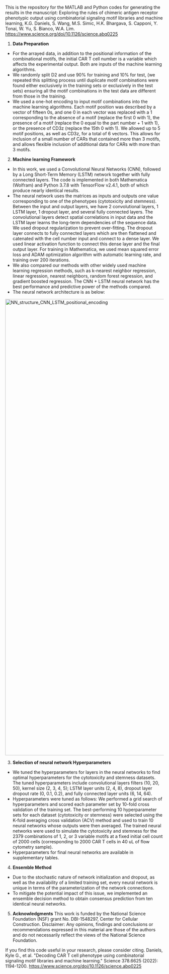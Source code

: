 This is the repository for the MATLAB and Python codes for generating the results in the manuscript: Exploring the rules of chimeric antigen receptor phenotypic output using combinatorial signaling motif libraries and machine learning, K.G. Daniels, S. Wang, M.S. Simic, H.K. Bhargava, S. Capponi, Y. Tonai, W. Yu, S. Bianco, W.A. Lim. https://www.science.org/doi/10.1126/science.abq0225

1. **Data Preparation**

- For the arrayed data, in addition to the positional information of the combinational motifs, the initial CAR T cell number is a variable which affects the experimental output. Both are inputs of the machine learning algorithms. 
- We randomly split D2 and use 90% for training and 10% for test, (we repeated this splitting process until duplicate motif combinations were found either exclusively in the training sets or exclusively in the test sets) ensuring all the motif combinations in the test data are different from those in the training.
- We used a one-hot encoding to input motif combinations into the machine learning algorithms. Each motif position was described by a vector of fifteen 0s, and one 0 in each vector was replaced with a 1 corresponding to the absence of a motif (replace the first 0 with 1), the presence of a motif (replace the 0 equal to the part number + 1 with 1), or the presence of CD3z (replace the 15th 0 with 1). We allowed up to 5 motif positions, as well as CD3z, for a total of 6 vectors. This allows for inclusion of a small number of CARs that contained more than 3 motifs, and allows flexible inclusion of additional data for CARs with more than 3 motifs.

2. **Machine learning Framework**

- In this work, we used a Convolutional Neural Networks (CNN), followed by a Long Short-Term Memory (LSTM) network together with fully connected layers. The code is implemented in both Mathematica (Wolfram) and Python 3.7.8 with TensorFlow v2.4.1, both of which produce nearly identical results. 
- The neural network uses the matrices as inputs and outputs one value corresponding to one of the phenotypes (cytotoxicity and stemness). Between the input and output layers, we have 2 convolutional layers, 1 LSTM layer, 1 dropout layer, and several fully connected layers. The convolutional layers detect spatial correlations in input data and the LSTM layer learns the long-term dependencies of the sequence data. We used dropout regularization to prevent over-fitting. The dropout layer connects to fully connected layers which are then flattened and catenated with the cell number input and connect to a dense layer. We used linear activation function to connect this dense layer and the final output layer. For training in Mathematica, we used mean squared error loss and ADAM optimization algorithm with automatic learning rate, and training over 200 iterations.
- We also compared our methods with other widely used machine learning regression methods, such as k-nearest neighbor regression, linear regression, nearest neighbors, random forest regression, and gradient boosted regression. The CNN + LSTM neural network has the best performance and predictive power of the methods compared.
- The neural network architecture is as below:
<img width="1452" alt="NN_structure_CNN_LSTM_positional_encoding" src="https://user-images.githubusercontent.com/15852893/176556088-407be43a-2f5e-4781-aaad-a93634524a58.png">


3. **Selection of neural network Hyperparameters**
- We tuned the hyperparameters for layers in the neural networks to find optimal hyperparameters for the cytotoxicity and stemness datasets. The tuned hyperparameters include convolutional layers filters (10, 20, 50), kernel size (2, 3, 4, 5); LSTM layer units (2, 4, 8), dropout layer dropout rate (0, 0.1, 0.2), and fully connected layer units (6, 14, 64). 
- Hyperparameters were tuned as follows: We performed a grid search of hyperparameters and scored each parameter set by 10-fold cross validation of the training set. The best-performing 10 hyperparameter sets for each dataset (cytotoxicity or stemness) were selected using the K-fold averaging cross validation (ACV) method and used to train 10 neural networks whose outputs were then averaged. The trained neural networks were used to simulate the cytotoxicity and stemness for the 2379 combinations of 1, 2, or 3 variable motifs at a fixed initial cell count of 2000 cells (corresponding to 2000 CAR T cells in 40 uL of flow cytometry sample).
- Hyperparameters for final neural networks are available in supplementary tables.

4. **Ensemble Method**
- Due to the stochastic nature of network initialization and dropout, as well as the availability of a limited training set, every neural network is unique in terms of the parameterization of the network connections. 
- To mitigate the potential impact of this issue, we implemented an ensemble decision method to obtain consensus prediction from ten identical neural networks.

5. **Acknowledgments**
This work is funded by the National Science Foundation (NSF) grant No. DBI-1548297, Center for Cellular Construction. Disclaimer: Any opinions, findings and conclusions or recommendations expressed in this material are those of the authors and do not necessarily reflect the views of the National Science Foundation.

If you find this code useful in your research, please consider citing.
Daniels, Kyle G., et al. "Decoding CAR T cell phenotype using combinatorial signaling motif libraries and machine learning." Science 378.6625 (2022): 1194-1200.
https://www.science.org/doi/10.1126/science.abq0225


